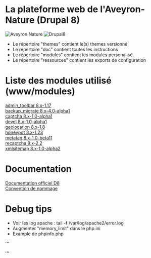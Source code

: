 # La plateforme web de l'Aveyron-Nature (Drupal 8)
![Aveyron Nature](http://www.tourisme-aveyron.com/fr/decouvrir/images/nature-paysages/chateau-de-vallon.jpg "Aveyron Nature")
![Drupal8](http://www.drupal8-guide.com/sites/default/files/styles/news_small/public/media/news/images/drupal8-1_2.jpg?itok=YxHfKDBT "Drupal8")  

- Le répertoire "themes" contient le(s) themes versionné
- Le répertoire "doc" contient toutes les instructions
- Le répertoire "modules" contient les modules personalisé.
- Le répertoire "ressources" contient les exports de configuration

# Liste des modules utilisé (www/modules)

[admin_toolbar 8.x-1.17](https://ftp.drupal.org/files/projects/admin_toolbar-8.x-1.17.zip)  
[backup_migrate 8.x-4.0-alpha1](https://ftp.drupal.org/files/projects/backup_migrate-8.x-4.0-alpha1.zip)  
[captcha 8.x-1.0-alpha1](https://ftp.drupal.org/files/projects/captcha-8.x-1.0-alpha1.zip)  
[devel 8.x-1.0-alpha1](https://ftp.drupal.org/files/projects/devel-8.x-1.0-alpha1.zip)  
[geolocation 8.x-1.8](https://ftp.drupal.org/files/projects/geolocation-8.x-1.8.zip)  
[honeypot 8.x-1.23](https://ftp.drupal.org/files/projects/honeypot-8.x-1.23.zip)  
[metatag 8.x-1.0-beta11](https://ftp.drupal.org/files/projects/metatag-8.x-1.0-beta11.zip)  
[recaptcha 8.x-2.2](https://ftp.drupal.org/files/projects/recaptcha-8.x-2.2.zip)  
[xmlsitemap 8.x-1.0-alpha2](https://ftp.drupal.org/files/projects/xmlsitemap-8.x-1.0-alpha2.zip)  

# Documentation 
[Documentation officiel D8](https://www.drupal.org/docs/8)  
[Convention de nommage](https://www.drupal.org/node/318)  

# Debug tips

   - Voir les log apache : tail -f /var/log/apache2/error.log
   - Augmenter "memory_limit" dans le php.ini
   - Example de phpinfo.php 

'''
<?php

// Affiche toutes les informations, comme le ferait INFO_ALL
phpinfo();

// Affiche uniquement le module d'information.
// phpinfo(8) fournirait les mêmes informations.
phpinfo(INFO_MODULES);

?>
'''



